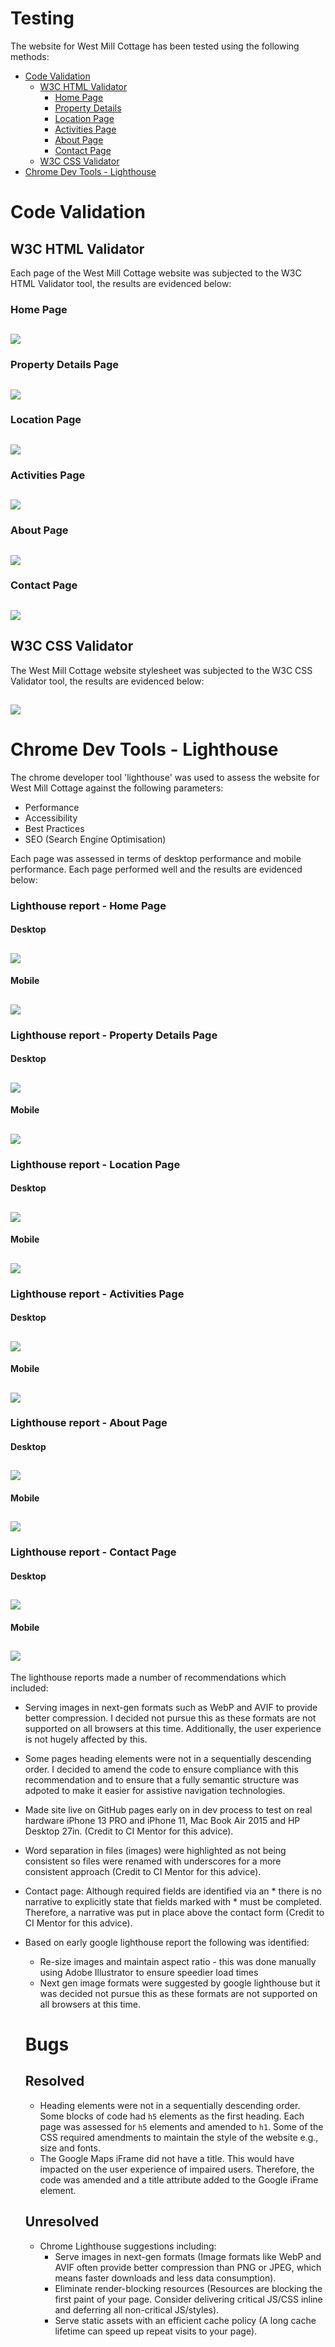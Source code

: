 # Testing

The website for West Mill Cottage has been tested using the following methods:
- [Code Validation](#code-validation)
    - [W3C HTML Validator](#w3c-html-validator)
        - [Home Page](#home-page)
        - [Property Details](#property-details-page)
        - [Location Page](#location-page)
        - [Activities Page](#activities-page)
        - [About Page](#about-page)
        - [Contact Page](#contact-page)
    - [W3C CSS Validator](#w3c-css-validator)
- [Chrome Dev Tools - Lighthouse](#chrome-dev-tools---lighthouse)

# Code Validation

## W3C HTML Validator

Each page of the West Mill Cottage website was subjected to the W3C HTML Validator tool, the results are evidenced below:

### Home Page
<h2 align="left"><img src="assets/readme-images/w3c-html-validator-home-page.png"></h2> 

### Property Details Page
<h2 align="left"><img src="assets/readme-images/w3c-html-validator-property-details-page.png"></h2> 

### Location Page
<h2 align="left"><img src="assets/readme-images/w3c-html-validator-location-page.png"></h2> 

### Activities Page
<h2 align="left"><img src="assets/readme-images/w3c-html-validator-activities-page.png"></h2> 

### About Page
<h2 align="left"><img src="assets/readme-images/w3c-html-validator-about-page.png"></h2> 

### Contact Page
<h2 align="left"><img src="assets/readme-images/w3c-html-validator-contact-page.png"></h2> 

## W3C CSS Validator

The West Mill Cottage website stylesheet was subjected to the W3C CSS Validator tool, the results are evidenced below:
<h2 align="left"><img src="assets/readme-images/w3c-css-validator-stylesheet.png"></h2> 

# Chrome Dev Tools - Lighthouse

The chrome developer tool 'lighthouse' was used to assess the website for West Mill Cottage against the following parameters:
- Performance
- Accessibility
- Best Practices
- SEO (Search Engine Optimisation)

Each page was assessed in terms of desktop performance and mobile performance. Each page performed well and the results are evidenced below:

### Lighthouse report - Home Page
#### Desktop
<h2 align="left"><img src="assets/readme-images/lighthouse-report-home-page-desktop.png"></h2> 

#### Mobile
<h2 align="left"><img src="assets/readme-images/lighthouse-report-home-page-mobile.png"></h2> 

### Lighthouse report - Property Details Page
#### Desktop
<h2 align="left"><img src="assets/readme-images/lighthouse-report-property-details-page-desktop.png"></h2> 

#### Mobile
<h2 align="left"><img src="assets/readme-images/lighthouse-report-property-details-page-mobile.png"></h2> 

### Lighthouse report - Location Page
#### Desktop
<h2 align="left"><img src="assets/readme-images/lighthouse-report-location-page-desktop.png"></h2> 

#### Mobile
<h2 align="left"><img src="assets/readme-images/lighthouse-report-location-page-mobile.png"></h2> 

### Lighthouse report - Activities Page
#### Desktop
<h2 align="left"><img src="assets/readme-images/lighthouse-report-activities-page-desktop.png"></h2> 

#### Mobile
<h2 align="left"><img src="assets/readme-images/lighthouse-report-activities-page-mobile.png"></h2> 

### Lighthouse report - About Page
#### Desktop
<h2 align="left"><img src="assets/readme-images/lighthouse-report-about-page-desktop.png"></h2> 

#### Mobile
<h2 align="left"><img src="assets/readme-images/lighthouse-report-about-page-mobile.png"></h2> 

### Lighthouse report - Contact Page
#### Desktop
<h2 align="left"><img src="assets/readme-images/lighthouse-report-contact-page-desktop.png"></h2> 

#### Mobile
<h2 align="left"><img src="assets/readme-images/lighthouse-report-contact-page-mobile.png"></h2> 

The lighthouse reports made a number of recommendations which included:
- Serving images in next-gen formats such as WebP and AVIF to provide better compression. I decided not pursue this as these formats are not supported on all browsers at this time. Additionally, the user experience is not hugely affected by this.
- Some pages heading elements were not in a sequentially descending order. I decided to amend the code to ensure compliance with this recommendation and to ensure that a fully semantic structure was adpoted to make it easier for assistive navigation technologies.





- Made site live on GitHub pages early on in dev process to test on real hardware iPhone 13 PRO and iPhone 11, Mac Book Air 2015 and HP Desktop 27in. (Credit to CI Mentor for this advice).

- Word separation in files (images) were highlighted as not being consistent so files were renamed with underscores for a more consistent approach (Credit to CI Mentor for this advice).

- Contact page: Although required fields are identified via an * there is no narrative to explicitly state that fields marked with * must be completed. Therefore, a narrative was put in place above the contact form (Credit to CI Mentor for this advice).


- Based on early google lighthouse report the following was identified:
  + Re-size images and maintain aspect ratio - this was done manually using Adobe Illustrator to ensure speedier load times
  + Next gen image formats were suggested by google lighthouse but it was decided not pursue this as these formats are not supported on all browsers at this time.

  # Bugs

  ## Resolved
  - Heading elements were not in a sequentially descending order. Some blocks of code had `h5` elements as the first heading. Each page was assessed for `h5` elements and amended to `h1`. Some of the CSS required amendments to maintain the style of the website e.g., size and fonts.
  - The Google Maps iFrame did not have a title. This would have impacted on the user experience of impaired users. Therefore, the code was amended and a title attribute added to the Google iFrame element.

  ## Unresolved
  - Chrome Lighthouse suggestions including:
    - Serve images in next-gen formats (Image formats like WebP and AVIF often provide better compression than PNG or JPEG, which means faster downloads and less data consumption).
    - Eliminate render-blocking resources (Resources are blocking the first paint of your page. Consider delivering critical JS/CSS inline and deferring all non-critical JS/styles).
    - Serve static assets with an efficient cache policy (A long cache lifetime can speed up repeat visits to your page).


